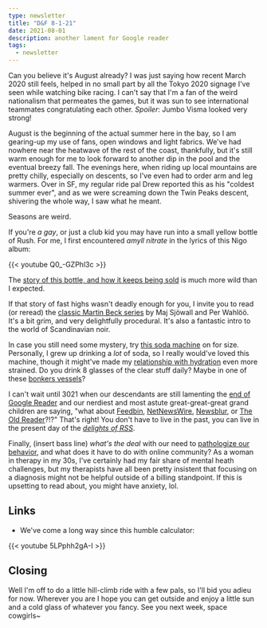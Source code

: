 ```yaml
---
type: newsletter
title: "D&F 8-1-21"
date: 2021-08-01
description: another lament for Google reader
tags:
  - newsletter
---
```


Can you believe it's August already? I was just saying how recent March 2020 still feels, helped in no small part by all the Tokyo 2020 signage I've seen while watching bike racing. I can't say that I'm a fan of the weird nationalism that permeates the games, but it was sun to see international teammates congratulating each other. _Spoiler_: Jumbo Visma looked very strong!

August is the beginning of the actual summer here in the bay, so I am gearing-up my use of fans, open windows and light fabrics. We've had nowhere near the heatwave of the rest of the coast, thankfully, but it's still warm enough for me to look forward to another dip in the pool and the eventual breezy fall. The evenings here, when riding up local mountains are pretty chilly, especially on descents, so I've even had to order arm and leg warmers. Over in SF, my regular ride pal Drew reported this as his "coldest summer ever", and as we were screaming down the Twin Peaks descent, shivering the whole way, I saw what he meant.

Seasons are weird.

If you're _a gay_, or just a club kid you may have run into a small yellow bottle of Rush. For me, I first encountered _amyll nitrate_ in the lyrics of this Nigo album:

{{< youtube Q0_-GZPhl3c >}}

The [story of this bottle, and how it keeps being sold](https://www.buzzfeednews.com/amphtml/davidmack/poppers-factory) is much more wild than I expected.

If that story of fast highs wasn't deadly enough for you, I invite you to read (or reread) the [classic Martin Beck series](https://crimereads.com/maj-sjowall-and-per-wahloo-a-crime-readers-guide-to-the-classics/) by Maj Sjöwall and Per Wahlöö. It's a bit grim, and very delightfully procedural. It's also a fantastic intro to the world of Scandinavian noir.

In case you still need some mystery, try [this soda machine](https://en.m.wikipedia.org/wiki/Capitol_Hill%27s_mystery_soda_machine) on for size. Personally, I grew up drinking a _lot_ of soda, so I really would've loved this machine, though it might've made my [relationship with hydration](https://www.vice.com/en/article/y3depb/why-millennials-have-a-weird-relationship-with-water-and-hydration) even more strained. Do you drink 8 glasses of the clear stuff daily? Maybe in one of these [bonkers vessels](https://www.amazon.com/Reusable-Odorless-Capacity-Climbing-Semitransparent/dp/B07FXQDJT6/ref=sxin_13)?

I can't wait until 3021 when our descendants are still lamenting the [end of Google Reader](https://www.theringer.com/2021/7/21/22586870/google-reader-ode-end-of-the-good-internet) and our nerdiest and most astute great-great-great grand children are saying, "what about [Feedbin](https://feedbin.com), [NetNewsWire](https://netnewswire.com), [Newsblur](https://www.newsblur.com), or [The Old Reader](https://theoldreader.com)?!?" That's right! You don't have to live in the past, you can live in the present day of the _[delights of RSS](https://www.brookshelley.com/posts/2020-02-22-a-twitter-experiment-using-rss-to-readonly-twitter/)_. 

Finally, (insert bass line) _what's the deal_ with our need to [pathologize our behavior](https://i-d.vice.com/en_uk/article/pkbywn/tiktok-pathologise-normal-behaviour-mental-health), and what does it have to do with online community? As a woman in therapy in my 30s, I've certainly had my fair share of mental heath challenges, but my therapists have all been pretty insistent that focusing on a diagnosis might not be helpful outside of a billing standpoint. If this is upsetting to read about, you might have anxiety, lol.

## Links

- We've come a long way since this humble calculator:

{{< youtube 5LPphh2gA-I >}}

## Closing

Well I'm off to do a little hill-climb ride with a few pals, so I'll bid you adieu for now. Wherever you are I hope you can get outside and enjoy a little sun and a cold glass of whatever you fancy. See you next week, space cowgirls~